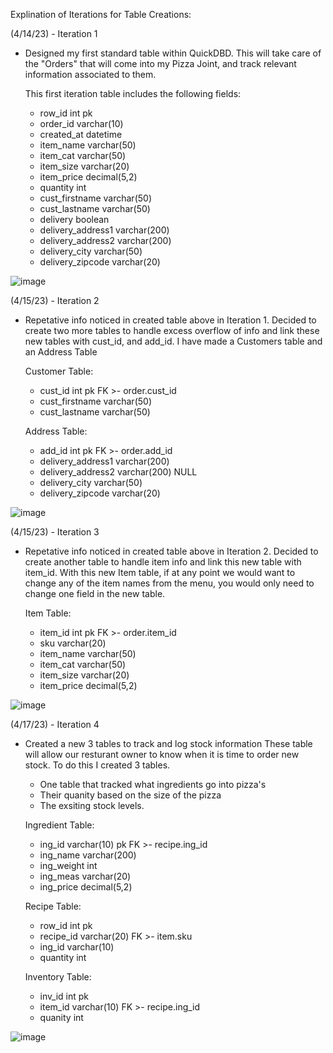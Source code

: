Explination of Iterations for Table Creations: 

(4/14/23) - Iteration 1 
  - Designed my first standard table within QuickDBD. 
    This will take care of the "Orders" that will come into my Pizza Joint, and track relevant information associated to them.
    
    This first iteration table includes the following fields: 
    - row_id int pk
    - order_id varchar(10)
    - created_at datetime
    - item_name varchar(50)
    - item_cat varchar(50)
    - item_size varchar(20)
    - item_price decimal(5,2)
    - quantity int
    - cust_firstname varchar(50)
    - cust_lastname varchar(50)
    - delivery boolean
    - delivery_address1 varchar(200)
    - delivery_address2 varchar(200)
    - delivery_city varchar(50)
    - delivery_zipcode varchar(20)
 
 ![image](https://user-images.githubusercontent.com/69771935/232108605-08abbc19-51e5-4ecd-8594-58208b82be92.png)


(4/15/23) - Iteration 2
  - Repetative info noticed in created table above in Iteration 1.
    Decided to create two more tables to handle excess overflow of info and link these new tables with cust_id, and add_id.
    I have made a Customers table and an Address Table
    
    Customer Table: 
    - cust_id int pk FK >- order.cust_id
    - cust_firstname varchar(50)
    - cust_lastname varchar(50)
    
    Address Table: 
    - add_id int pk FK >- order.add_id
    - delivery_address1 varchar(200)
    - delivery_address2 varchar(200) NULL
    - delivery_city varchar(50)
    - delivery_zipcode varchar(20)
    
 ![image](https://user-images.githubusercontent.com/69771935/232240490-567256e3-2748-4a75-b0f2-273f5c1088a7.png)
 
 
 (4/15/23) - Iteration 3
  - Repetative info noticed in created table above in Iteration 2.
    Decided to create another table to handle item info and link this new table with item_id.
    With this new Item table, if at any point we would want to change any of the item names from the menu, you would only need to change one field in the new table.
    
    Item Table:
    - item_id int pk FK >- order.item_id
    - sku varchar(20)
    - item_name varchar(50)
    - item_cat varchar(50)
    - item_size varchar(20)
    - item_price decimal(5,2)

![image](https://user-images.githubusercontent.com/69771935/232256046-2eb1117a-8dd1-4575-86e1-fcd7d82b916d.png)


(4/17/23) - Iteration 4
  - Created a new 3 tables to track and log stock information
    These table will allow our resturant owner to know when it is time to order new stock. To do this I created 3 tables.
    - One table that tracked what ingredients go into pizza's
    - Their quanity based on the size of the pizza
    - The exsiting stock levels. 
    
    Ingredient Table: 
    - ing_id varchar(10) pk FK >- recipe.ing_id
    - ing_name varchar(200)
    - ing_weight int
    - ing_meas varchar(20)
    - ing_price decimal(5,2)
    
    Recipe Table: 
    - row_id int pk
    - recipe_id varchar(20) FK >- item.sku
    - ing_id varchar(10)
    - quantity int
    
    Inventory Table:
    - inv_id int pk
    - item_id varchar(10) FK >- recipe.ing_id
    - quanity int
    
![image](https://user-images.githubusercontent.com/69771935/232613168-51d8801d-403a-4136-bc33-700a17d38ed4.png)

